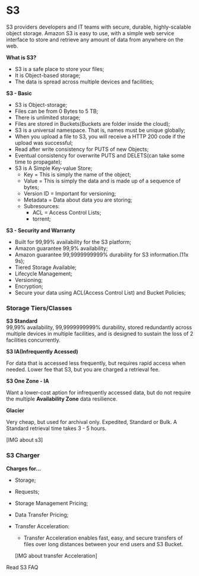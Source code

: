 # S3  

S3 providers developers and IT teams with secure, durable, highly-scalable object storage. Amazon S3 is easy to use, with a simple web service interface to store and retrieve any amount of data from anywhere on the web.  

**What is S3?**  

* S3 is a safe place to store your files;  
* It is Object-based storage;  
* The data is spread across multiple devices and facilities;  

**S3 - Basic**  

* S3 is Object-storage;  
* Files can be from 0 Bytes to 5 TB;
* There is unlimited storage;  
* Files are stored in Buckets(Buckets are folder inside the cloud);  
* S3 is a universal namespace. That is, names must be unique globally;  
* When you upload a file to S3, you will receive a HTTP 200 code if the upload was successful;  
* Read after write consistency for PUTS of new Objects;  
* Eventual consistency for overwrite PUTS and DELETS(can take some time to propagate);  
* S3 is A Simple Key-value Store;  
  * Key = This is simply the name of the object;  
  * Value = This is simply the data and is made up of a sequence of bytes;  
  * Version ID = Important for versioning;  
  * Metadata = Data about data you are storing;  
  * Subresources:  
    * ACL = Access Control Lists;  
    * torrent;

**S3 - Security and Warranty**  

* Built for 99,99% availability for the S3 platform;  
* Amazon guarantee 99,9% availability;  
* Amazon guarantee 99,9999999999% durability for S3 information.(11x 9s);  
* Tiered Storage Available;  
* Lifecycle Management;  
* Versioning;  
* Encryption;  
* Secure your data using ACL(Access Control List) and Bucket Policies;  

### Storage Tiers/Classes  

**S3 Standard**  
99,99% availability, 99,9999999999% durability, stored redundantly across multiple devices in multiple facilities, and is designed to sustain the loss of 2 facilities concurrently.  

**S3 IA(Infrequently Acessed)**  

For data that is accessed less frequently, but requires rapid access when needed. Lower fee that S3, but you are charged  a retrieval fee.  

**S3 One Zone - IA**  

Want a lower-cost aption for infrequently accessed data, but do not require the multiple **Availability Zone** data resilience.

**Glacier**  

Very cheap, but used for archival only. Expedited, Standard or Bulk. A Standard retrieval time takes 3 - 5 hours.  

[IMG about s3]  


### S3 Charger  

**Charges for...**  

* Storage;  
* Requests;  
* Storage Management Pricing;  
* Data Transfer Pricing;  
* Transfer Acceleration:  
  * Transfer Acceleration enables fast, easy, and secure transfers of files over long distances between your end users and S3 Bucket.

  [IMG about transfer Acceleration]


Read S3 FAQ
